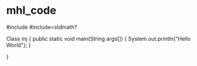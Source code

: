 # mhl_code
#include<stdio>
#include<stdmath?
                 
 Class mj
 {
   public static void main(String args[])
   {
   System.out.println("Hello World");
   }
   
 }
 
